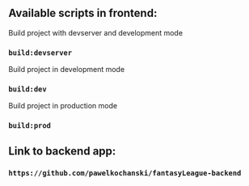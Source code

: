 ## Available scripts in frontend:

Build project with devserver and development mode

### `build:devserver`

Build project in development mode

### `build:dev`

Build project in production mode

### `build:prod`

## Link to backend app:

### `https://github.com/pawelkochanski/fantasyLeague-backend`

